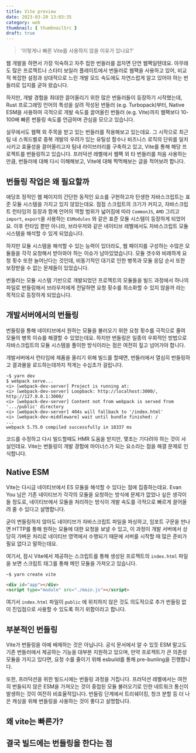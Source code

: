 ```yaml
---
title: Vite preview
date: 2023-03-20 13:03:35
category: web
thumbnail: { thumbnailSrc }
draft: true
---
```


> '이렇게나 빠른 Vite를 사용하지 않을 이유가 있나요?'

웹 개발을 하면서 가장 익숙하고 자주 접한 번들러를 꼽자면 단연 웹팩일텐데요. 아무래도 많은 프로젝트나 스타터
보일러 플레이트에서 번들러로 웹팩을 사용하고 있어, 비교적 복잡한 설정과 상대적으로 느린 개발 모드 속도에도
자연스럽게 알고 있어야 하는 번들러로 입지를 굳혀 왔습니다.

하지만, 개발 경험을 최대한 끌어올리기 위한 많은 번들러들이 등장하기 시작했는데, Rust 프로그래밍 언어의 특성을
살려 작성된 번들러 (e.g. Turbopack)부터, Native ESM을 사용하여 극적으로 개발 속도를 끌어올린 번들러
(e.g. Vite)까지 웹팩보다 10-100배 빠른 번들링 속도를 언급하며 관심을 모으고 있습니다.

실무에서도 웹팩 외 주목을 받고 있는 번들러를 적용해보고 있는데요. 그 시작으로 최근 팀 내 스쿼드별로 중복 개발의
우려가 있는 유틸성 함수나 비즈니스 로직의 단위를 일치시키고 효율성을 끌어올리고자 팀내 라이브러리를 구축하고 있고,
Vite를 통해 해당 프로젝트를 번들링하고 있습니다. 프러덕션 레벨에서 웹팩 외 타 번들러를 처음 사용하는 만큼,
번들러에 대해 다시 이해해보고, Vite에 대해 찍먹해보는 글을 적어보려 합니다.

## 번들링 작업은 왜 필요할까

애당초 정적인 웹 페이지의 간단한 동적인 요소를 구현하고자 탄생한 자바스크립트는 표준 모듈 시스템을 가지고 있지
않았는데요. 점점 스크립트의 크기가 커지고, 자바스크립트 런타임의 등장과 함께 언어의 역할 범위가 넓어짐에 따라
`CommonJS`, `AMD` 그리고 `import`, `export`을 사용하는 `ESModules` 와 같은 표준 모듈 시스템이
등장하게 되었어요. 이후 런타임 뿐만 아니라, 브라우저와 같은 네이티브 레벨에서도 자바스크립트 모듈 시스템을
해석할 수 있게 되었습니다.

하지만 모듈 시스템을 해석할 수 있는 능력이 있더라도, 웹 페이지를 구성하는 수많은 모듈들을 각각 요청해서 받아와야
하는 이슈가 남아있었습니다. 모듈 갯수와 비례하게 요청 횟수 또한 늘어난다는 것인데, 비동기적인 대기로 인한 병목과
모듈 응답 순서 또한 보장받을 수 없는 문제들이 있었습니다.

번들러는 모듈 시스템 기반으로 개발되었던 프로젝트의 모듈들을 빌드 과정에서 하나의 파일로 번들링해서 브라우저에게
전달하면 요청 횟수를 최소화할 수 있지 않을까 라는 목적으로 등장하게 되었습니다.

## 개발서버에서의 번들링

번들링을 통해 네이티브에서 원하는 모듈을 불러오기 위한 요청 횟수를 극적으로 줄여 모듈의 병목 이슈를 해결할 수
있었는데요. 하지만 번들링은 일종의 우회적인 방법으로 자바스크립트의 모듈 시스템을 풀이한 방식이라는 점은 여전히
짚고 넘어가야 합니다.

개발서버에서 런타임에 제품을 올리기 위해 빌드를 할때면, 번들러에서 열심히 번들링하고 결과물을 로드하는데까지
적게는 수십초가 걸립니다.

```shell
~$ yarn dev
$ webpack serve...
<i> [webpack-dev-server] Project is running at:
<i> [webpack-dev-server] Loopback: http://localhost:3000/, http://127.0.0.1:3000/
<i> [webpack-dev-server] Content not from webpack is served from '.../public' directory
<i> [webpack-dev-server] 404s will fallback to '/index.html'
<i> [webpack-dev-middleware] wait until bundle finished: /
...
webpack 5.75.0 compiled successfully in 18337 ms
```

코드를 수정하고 다시 빌드할때도 HMR 도움을 받지만, 몇초는 기다려야 하는 것이 사실인데요. Vite는 번들링이
개발 경험에 마이너스가 되는 요소라는 점을 해결 문제로 인식합니다.

## Native ESM

Vite는 다시금 네이티브에서 ES 모듈을 해석할 수 있다는 점에 집중하는데요. Evan You 님은 기존 네이티브가
각각의 모듈을 요청하는 방식에 문제가 없었나 싶은 생각이 들 정도로, 네이티브에서 모듈을 처리하는 방식이
개발 속도를 극적으로 빠르게 끌어올려 줄 수 있다고 설명합니다.

굳이 번들링하지 않아도 네이티브가 자바스크립트 파일을 파싱하고, 임포트 구문을 만나면 HTTP를 통해 원하는
모듈에 대한 요청을 보낼 수 있고, 이 과정이 개발 서버에서 상당히 가벼운 처리로 네이티브 영역에서 수행되기
때문에 서버를 시작할 때 많은 준비가 필요 없다고 말하는데요.

여기서, 잠시 Vite에서 제공하는 스크립트를 통해 생성된 프로젝트의 `index.html` 파일을 보면 스크립트
태그를 통해 메인 모듈을 가져오고 있습니다.

```shell
~$ yarn create vite
```

```html
<div id="app"></div>
<script type="module" src="./main.js"></script>
```

여기서 `index.html` 파일이 `public` 에 위치하지 않은 것도 의도적으로 추가 번들링 없이 진입점으로 사용할 수
있도록 하기 위함이라고 합니다.

## 부분적인 번들링

Vite가 번들링을 아예 배제하는 것은 아닙니다. 공식 문서에서 알 수 있듯 ESM 말고도 기존 번들러에서 제공하는 기능을
대부분 지원하고 있으며, 만약 프로젝트가 큰 의존성 모듈을 가지고 있다면, 요청 수를 줄이기 위해 esbuild를 통해
pre-bunling을 진행합니다.

또한, 프러덕션을 위한 빌드시에는 번들링 과정을 거칩니다. 프러덕션 레벨에서는 여전히 번들되지 않은 ESM을 가져오는 것이
중첩된 모듈 불러오기로 인한 네트워크 통신이 발생하는 것이 여전히 비효율적입니다. 번들링 단계에서 트리쉐이킹, 청크 분할
등 더 나은 캐싱을 위해 번들링을 사용하는 것이 좋다고 설명합니다.

## 왜 vite는 빠른가?

## 결국 빌드에는 번들링을 한다는 점
